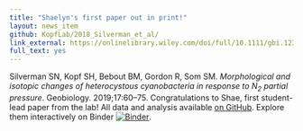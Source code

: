 ```yaml
---
title: "Shaelyn's first paper out in print!"
layout: news_item
github: KopfLab/2018_Silverman_et_al/
link_external: https://onlinelibrary.wiley.com/doi/full/10.1111/gbi.12312
full_text: yes
---
```


Silverman SN, Kopf SH, Bebout BM, Gordon R, Som SM. *Morphological and isotopic changes of heterocystous cyanobacteria in response to N<sub>2</sub> partial pressure*. Geobiology. 2019;17:60–75. Congratulations to Shae, first student-lead paper from the lab! All data and analysis available [on GitHub](https://github.com/KopfLab/2018_Silverman_et_al/). Explore them interactively on Binder [![Binder](http://mybinder.org/badge.svg)](http://beta.mybinder.org/v2/gh/kopflab/2018_Silverman_et_al/master?urlpath=rstudio).
